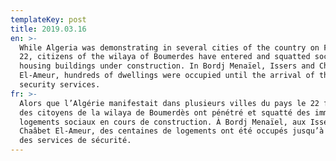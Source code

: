 ```yaml
---
templateKey: post
title: 2019.03.16
en: >-
  While Algeria was demonstrating in several cities of the country on February
  22, citizens of the wilaya of Boumerdes have entered and squatted social
  housing buildings under construction. In Bordj Menaïel, Issers and Chaâbet
  El-Ameur, hundreds of dwellings were occupied until the arrival of the
  security services.
fr: >-
  Alors que l’Algérie manifestait dans plusieurs villes du pays le 22 février,
  des citoyens de la wilaya de Boumerdès ont pénétré et squatté des immeubles de
  logements sociaux en cours de construction. À Bordj Menaïel, aux Issers et à
  Chaâbet El-Ameur, des centaines de logements ont été occupés jusqu’à l’arrivée
  des services de sécurité.
---
```


